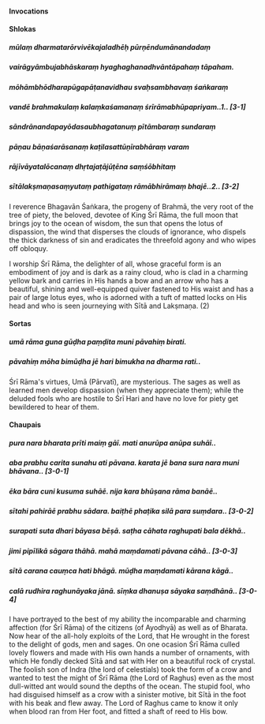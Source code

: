 #### Invocations

#### Shlokas

##### mūlaṃ dharmatarōrvivēkajaladhēḥ pūrṇēndumānandadaṃ
##### vairāgyāmbujabhāskaraṃ hyaghaghanadhvāntāpahaṃ tāpaham.
##### mōhāmbhōdharapūgapāṭanavidhau svaḥsambhavaṃ śaṅkaraṃ
##### vandē brahmakulaṃ kalaṃkaśamanaṃ śrīrāmabhūpapriyam..1.. [3-1]
##### sāndrānandapayōdasaubhagatanuṃ pītāmbaraṃ sundaraṃ
##### pāṇau bāṇaśarāsanaṃ kaṭilasattūṇīrabhāraṃ varam
##### rājīvāyatalōcanaṃ dhṛtajaṭājūṭēna saṃśōbhitaṃ
##### sītālakṣmaṇasaṃyutaṃ pathigataṃ rāmābhirāmaṃ bhajē..2.. [3-2]

I reverence Bhagavān Śaṅkara, the progeny of Brahmā, the very root of the tree of piety, the beloved, devotee of King Śrī Rāma, the full moon that brings joy to the ocean of wisdom, the sun that opens the lotus of dispassion, the wind that disperses the clouds of ignorance, who dispels the thick darkness of sin and eradicates the threefold agony and who wipes off obloquy.

I worship Śrī Rāma, the delighter of all, whose graceful form is an embodiment of joy and is dark as a rainy cloud, who is clad in a charming yellow bark and carries in His hands a bow and an arrow who has a beautiful, shining and well-equipped quiver fastened to His waist and has a pair of large lotus eyes, who is adorned with a tuft of matted locks on His head and who is seen journeying with Sītā and Lakṣmaṇa. (2)

#### Sortas

##### umā rāma guna gūḍha paṃḍita muni pāvahiṃ birati.
##### pāvahiṃ mōha bimūḍha jē hari bimukha na dharma rati..

Śrī Rāma's virtues, Umā (Pārvatī), are mysterious. The sages as well as learned men develop dispassion (when they appreciate them); while the deluded fools who are hostile to Śrī Hari and have no love for piety get bewildered to hear of them.

#### Chaupais

##### pura nara bharata prīti maiṃ gāī. mati anurūpa anūpa suhāī..
##### aba prabhu carita sunahu ati pāvana. karata jē bana sura nara muni bhāvana.. [3-0-1]
##### ēka bāra cuni kusuma suhāē. nija kara bhūṣana rāma banāē..
##### sītahi pahirāē prabhu sādara. baiṭhē phaṭika silā para suṃdara.. [3-0-2]
##### surapati suta dhari bāyasa bēṣā. saṭha cāhata raghupati bala dēkhā..
##### jimi pipīlikā sāgara thāhā. mahā maṃdamati pāvana cāhā.. [3-0-3]
##### sītā carana cauṃca hati bhāgā. mūḍha maṃdamati kārana kāgā..
##### calā rudhira raghunāyaka jānā. sīṃka dhanuṣa sāyaka saṃdhānā.. [3-0-4]

I have portrayed to the best of my ability the incomparable and charming affection (for Śrī Rāma) of the citizens (of Ayodhyā) as well as of Bharata. Now hear of the all-holy exploits of the Lord, that He wrought in the forest to the delight of gods, men and sages. On one ocasion Śrī Rāma culled lovely flowers and made with His own hands a number of ornaments, with which He fondly decked Sītā and sat with Her on a beautiful rock of crystal. The foolish son of Indra (the lord of celestials) took the form of a crow and wanted to test the might of Śrī Rāma (the Lord of Raghus) even as the most dull-witted ant would sound the depths of the ocean. The stupid fool, who had disguised himself as a crow with a sinister motive, bit Sītā in the foot with his beak and flew away. The Lord of Raghus came to know it only when blood ran from Her foot, and fitted a shaft of reed to His bow.
